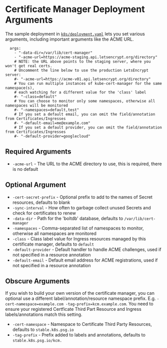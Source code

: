 # Certificate Manager Deployment Arguments

The sample deployment in [`k8s/deployment.yaml`](../k8s/deployment.yaml) lets
you set various arguments, including important arguments like the ACME URL.

```
  args:
    - "-data-dir=/var/lib/cert-manager"
    - "-acme-url=https://acme-staging.api.letsencrypt.org/directory"
    # NOTE: the URL above points to the staging server, where you won't get real certs.
    # Uncomment the line below to use the production LetsEncrypt server:
    #- "-acme-url=https://acme-v01.api.letsencrypt.org/directory"
    # You can run multiple instances of kube-cert-manager for the same namespace(s), 
    # each watching for a different value for the 'class' label
    #- "-class=default"
    # You can choose to monitor only some namespaces, otherwise all namespaces will be monitored
    #- "-namespaces=default,test"
    # If you set a default email, you can omit the field/annotation from Certificates/Ingresses
    #- "-default-email=me@example.com"
    # If you set a default provider, you can omit the field/annotation from Certificates/Ingresses
    #- "-default-provider=googlecloud"
```

## Required Arguments

- `-acme-url` - The URL to the ACME directory to use, this is required, there is no default

## Optional Argument

- `-cert-secret-prefix` - Optional prefix to add to the names of Secret resources, defaults to blank
- `-sync-interval` - How often to garbage collect unused Secrets and check for certificates to renew
- `-data-dir` - Path for the 'boltdb' database, defaults to `/var/lib/cert-manager`
- `-namespaces` - Comma-separated list of namespaces to monitor, otherwise all namespaces are monitored
- `-class` - Class label value for Ingress resources managed by this certificate manager, defaults to `default`
- `-default-provider` - Default handler to handle ACME challenges, used if not specified in a resource annotation
- `-default-email` - Default email address for ACME registrations, used if not specified in a resource annotation

## Obscure Arguments

If you wish to build your own version of the certificate manager, you can optional use a different
label/annotation/resource namespace prefix. E.g. `-cert-namespace=example.com -tag-prefix=kcm.example.com`.
You need to ensure your registered Certficate Third Part Resource and Ingress labels/annotations match this setting.

- `-cert-namespace` - Namespace to Certificate Third Party Resources, defaults to `stable.k8s.psg.io`
- `-tag-prefix` - Prefix added to labels and annotations, defaults to `stable.k8s.psg.io/kcm.`
